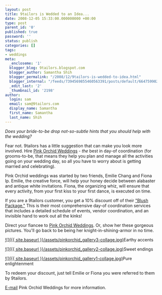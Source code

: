 ```yaml
---
layout: post
title: 9tailors is Wedded to an Idea...
date: 2008-12-05 15:33:00.000000000 +00:00
type: post
parent_id: '0'
published: true
password: ''
status: publish
categories: []
tags:
- weddings
meta:
  _encloseme: '1'
  blogger_blog: 9tailors.blogspot.com
  blogger_author: Samantha Shih
  blogger_permalink: "/2008/12/9tailors-is-wedded-to-idea.html"
  blogger_internal: "/feeds/7394569855460563391/posts/default/6647599021577077821"
  _edit_last: '2'
  _thumbnail_id: '2198'
author:
  login: sam
  email: sam@9tailors.com
  display_name: Samantha
  first_name: Samantha
  last_name: Shih
---
```

_Does your bride-to-be drop not-so-subtle hints that you should help with the wedding?_

Fear not. 9tailors has a little suggestion that can make you look more involved. Hire [Pink Orchid Weddings](http://www.pinkorchidweddings.com/index.html) \- _the_ best in day-of coordination (for grooms-to-be, that means they help you plan and manage all the activities going on your wedding day, so all you have to worry about is getting married and celebrating).

Pink Orchid weddings was started by two friends, Emilie Chang and Fiona Ip. Emilie, the creative force, will help your honey decide between alabaster and antique white invitations. Fiona, the organizing whiz, will ensure that every activity, from your first kiss to your first dance, is executed on time.

If you are a 9tailors customer, you get a 10% discount off of their ["Blush Package."](http://www.pinkorchidweddings.com/services-blush.html) This is their most comprehensive day-of coordination services that includes a detailed schedule of events, vendor coordination, and an invisible hand to work out all the kinks!

Direct your fiancee to [Pink Orchid Weddings](http://www.pinkorchidweddings.com/index.html). Or, show her these gorgeous pictures. You'll go back to be being her knight-in-shining-armor in no time.

[![]({{ site.baseurl }}/assets/pinkorchid_gallery3-collage.jpg)](http://www.pinkorchidweddings.com/index.html)Earthy accents

[![]({{ site.baseurl }}/assets/pinkorchid_gallery2-collage.jpg)](http://www.pinkorchidweddings.com/index.html)Sweet endings

[![]({{ site.baseurl }}/assets/pinkorchid_gallery1-collage.jpg)](http://www.pinkorchidweddings.com/index.html)Pure enlightenment

To redeem your discount, just tell Emilie or Fiona you were referred to them by 9tailors.

[E-mail](http://www.blogger.com/info@pinkorchidweddings.com.) Pink Orchid Weddings for more information.